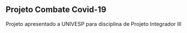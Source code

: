 

## Projeto Combate Covid-19

Projeto apresentado a UNIVESP para disciplina de Projeto Integrador III

